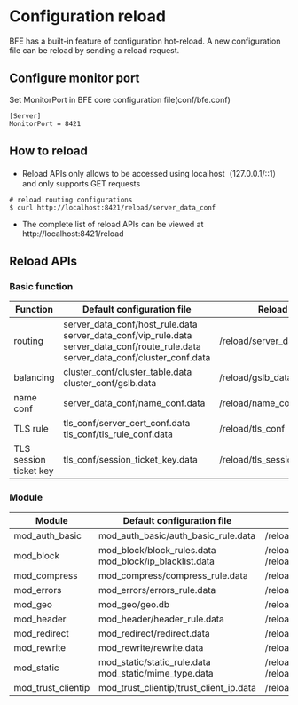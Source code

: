# Configuration reload

BFE has a built-in feature of configuration hot-reload. A new configuration file can be reload by sending a reload request.

## Configure monitor port

Set MonitorPort in BFE core configuration file(conf/bfe.conf)

```
[Server]
MonitorPort = 8421
```

## How to reload

* Reload APIs only allows to be accessed using localhost（127.0.0.1/::1）and only supports GET requests

```
# reload routing configurations
$ curl http://localhost:8421/reload/server_data_conf  
```

* The complete list of reload APIs can be viewed at http://localhost:8421/reload

## Reload APIs

### Basic function

| Function               | Default configuration file   | Reload API |
| ---------------------- | ---------------------------- | ----------------- |
| routing                | server_data_conf/host_rule.data<br>server_data_conf/vip_rule.data<br>server_data_conf/route_rule.data<br>server_data_conf/cluster_conf.data | /reload/server_data_conf |
| balancing              | cluster_conf/cluster_table.data<br>cluster_conf/gslb.data | /reload/gslb_data_conf |
| name conf              | server_data_conf/name_conf.data | /reload/name_conf |
| TLS rule               | tls_conf/server_cert_conf.data<br>tls_conf/tls_rule_conf.data | /reload/tls_conf |
| TLS session ticket key | tls_conf/session_ticket_key.data | /reload/tls_session_ticket_key |

### Module

| Module           | Default configuration file | Reload API |
| ----------------------- | ---------------------------- | ----------------- |
| mod_auth_basic     | mod_auth_basic/auth_basic_rule.data | /reload/mod_auth_basic|
| mod_block | mod_block/block_rules.data<br>mod_block/ip_blacklist.data | /reload/mod_block.product_rule_table<br>/reload/mod_block.global_ip_table |
| mod_compress       | mod_compress/compress_rule.data | /reload/mod_compress |
| mod_errors         | mod_errors/errors_rule.data | /reload/mod_errors |
| mod_geo            | mod_geo/geo.db | /reload/mod_geo |
| mod_header              | mod_header/header_rule.data | /reload/mod_header |
| mod_redirect        | mod_redirect/redirect.data | /reload/mod_redirect |
| mod_rewrite          | mod_rewrite/rewrite.data    | /reload/mod_rewrite |
| mod_static         | mod_static/static_rule.data<br>mod_static/mime_type.data | /reload/mod_static<br>/reload/mod_static.mime_type |
| mod_trust_clientip | mod_trust_clientip/trust_client_ip.data | /reload/mod_trust_clientip |
